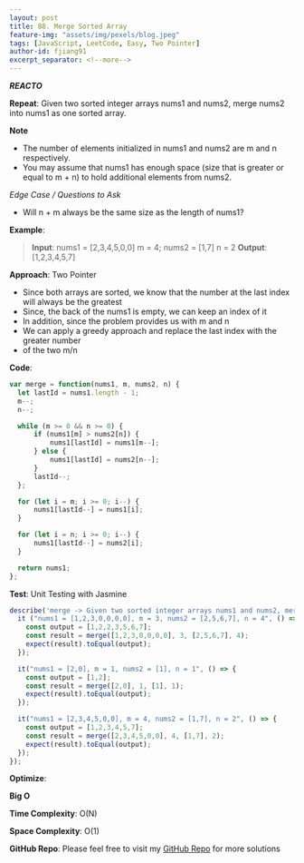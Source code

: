 ```yaml
---
layout: post
title: 88. Merge Sorted Array
feature-img: "assets/img/pexels/blog.jpeg"
tags: [JavaScript, LeetCode, Easy, Two Pointer]
author-id: fjiang91
excerpt_separator: <!--more-->
---
```


***REACTO***

**Repeat**:
Given two sorted integer arrays nums1 and nums2, merge nums2 into nums1 as one sorted array.

**Note**
* The number of elements initialized in nums1 and nums2 are m and n respectively.
* You may assume that nums1 has enough space (size that is greater or equal to m + n) to hold additional elements from nums2.

*Edge Case / Questions to Ask*
* Will n + m always be the same size as the length of nums1?
<!--more-->

**Example**:
> **Input**:
> nums1 = [2,3,4,5,0,0]
> m = 4;
> nums2 = [1,7]
> n = 2
> **Output**: [1,2,3,4,5,7]

**Approach**:
Two Pointer
* Since both arrays are sorted, we know that the number at the last index will always be the greatest
* Since, the back of the nums1 is empty, we can keep an index of it
* In addition, since the problem provides us with m and n
* We can apply a greedy approach and replace the last index with the greater number
* of the two m/n

**Code**:
```javascript
var merge = function(nums1, m, nums2, n) {
  let lastId = nums1.length - 1;
  m--;
  n--;

  while (m >= 0 && n >= 0) {
      if (nums1[m] > nums2[n]) {
          nums1[lastId] = nums1[m--];
      } else {
          nums1[lastId] = nums2[n--];
      }
      lastId--;
  };

  for (let i = m; i >= 0; i--) {
      nums1[lastId--] = nums1[i];
  }

  for (let i = n; i >= 0; i--) {
      nums1[lastId--] = nums2[i];
  }

  return nums1;
};
```

**Test**: Unit Testing with Jasmine
```javascript
describe('merge -> Given two sorted integer arrays nums1 and nums2, merge nums2 into nums1 as one sorted array.', () => {
  it ("nums1 = [1,2,3,0,0,0,0], m = 3, nums2 = [2,5,6,7], n = 4", () => {
    const output = [1,2,2,3,5,6,7];
    const result = merge([1,2,3,0,0,0,0], 3, [2,5,6,7], 4);
    expect(result).toEqual(output);
  });

  it("nums1 = [2,0], m = 1, nums2 = [1], n = 1", () => {
    const output = [1,2];
    const result = merge([2,0], 1, [1], 1);
    expect(result).toEqual(output);
  });

  it("nums1 = [2,3,4,5,0,0], m = 4, nums2 = [1,7], n = 2", () => {
    const output = [1,2,3,4,5,7];
    const result = merge([2,3,4,5,0,0], 4, [1,7], 2);
    expect(result).toEqual(output);
  });
});
```

**Optimize**:

**Big O**

**Time Complexity**: O(N)

**Space Complexity**: O(1)

**GitHub Repo**: Please feel free to visit my [GitHub Repo](https://github.com/fjiang91/LeetCode-Solutions) for more solutions

